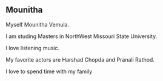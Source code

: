 ## Mounitha

Myself Mounitha Vemula.

I am studing Masters in NorthWest Missouri State University.

I love listening music.

My favorite actors are Harshad Chopda and Pranali Rathod.

I love to spend time with my family
